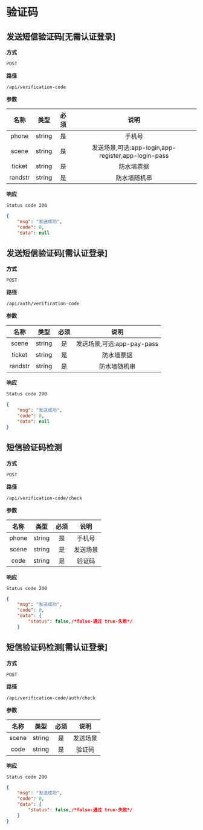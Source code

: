 # 验证码

## 发送短信验证码[无需认证登录]

**方式**

`POST`

**路径**

`/api/verification-code`

**参数**

|  名称  |  类型  | 必须 |                                   说明                                    |
| :----: | :----: | :--: | :-----------------------------------------------------------------------: |
| phone | string |  是  |                  手机号                   |
| scene | string |  是  |                 发送场景,可选:app-login,app-register,app-login-pass                  |
| ticket | string |  是  |                防水墙票据        |
| randstr | string |  是  |                 防水墙随机串             |

**响应**

`Status code 200`

```json
{
    "msg": "发送成功",
    "code": 0,
    "data": null
```

## 发送短信验证码[需认证登录]

**方式**

`POST`

**路径**

`/api/auth/verification-code`

**参数**

|  名称  |  类型  | 必须 |                                   说明                                    |
| :----: | :----: | :--: | :-----------------------------------------------------------------------: |
| scene | string |  是  |                 发送场景,可选:app-pay-pass                  |
| ticket | string |  是  |                防水墙票据        |
| randstr | string |  是  |                 防水墙随机串             |

**响应**

`Status code 200`

```json
{
    "msg": "发送成功",
    "code": 0,
    "data": null
}
```

## 短信验证码检测

**方式**

`POST`

**路径**

`/api/verification-code/check`

**参数**

|  名称  |  类型  | 必须 |                                   说明                                    |
| :----: | :----: | :--: | :-----------------------------------------------------------------------: |
| phone | string |  是  |                  手机号                   |
| scene | string |  是  |                 发送场景                  |
| code | string |  是  |                 验证码                  |

**响应**

`Status code 200`

```json
{
    "msg": "发送成功",
    "code": 0,
    "data": {
        "status": false,/*false-通过 true-失败*/
    }
```

## 短信验证码检测[需认证登录]

**方式**

`POST`

**路径**

`/api/verification-code/auth/check`

**参数**

|  名称  |  类型  | 必须 |                                   说明                                    |
| :----: | :----: | :--: | :-----------------------------------------------------------------------: |
| scene | string |  是  |                 发送场景                 |
| code | string |  是  |                 验证码             |

**响应**

`Status code 200`

```json
{
    "msg": "发送成功",
    "code": 0,
    "data": {
        "status": false,/*false-通过 true-失败*/
    }
}
```